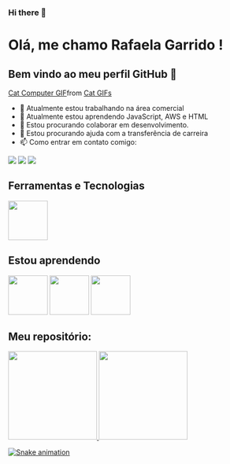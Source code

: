 ### Hi there 👋
# Olá, me chamo Rafaela Garrido ! 
## Bem vindo ao meu perfil GitHub 👋
<div class="tenor-gif-embed" data-postid="17611078" data-share-method="host" data-aspect-ratio="1.30081" data-width="100%"><a href="https://tenor.com/view/cat-computer-mouse-notebook-developer-gif-17611078">Cat Computer GIF</a>from <a href="https://tenor.com/search/cat-gifs">Cat GIFs</a></div> <script type="text/javascript" async src="https://tenor.com/embed.js"></script>

- 🔭 Atualmente estou trabalhando na área comercial
- 🌱 Atualmente estou aprendendo JavaScript, AWS e HTML
- 👯 Estou procurando colaborar em desenvolvimento.
- 🤔 Estou procurando ajuda com a transferência de carreira
- 📫 Como entrar em contato comigo: 
 <div>
<a href="https://instagram.com/rafisgarrido" target="_blank"><img src="https://img.shields.io/badge/-Instagram-%23E4405F?style=for-the-badge&logo=instagram&logoColor=white" target="_blank"></a>
<a href = "mailto:rafascgarrido@gmail.com"><img src="https://img.shields.io/badge/Gmail-D14836?style=for-the-badge&logo=gmail&logoColor=white" target="_blank"></a>
<a href="https://www.linkedin.com/in/rafaela-garrido-a88b021b0/" target="_blank"><img src="https://img.shields.io/badge/-LinkedIn-%230077B5?style=for-the-badge&logo=linkedin&logoColor=white" target="_blank"></a>   
</div>


## Ferramentas e Tecnologias
 <img src="https://cdn.jsdelivr.net/gh/devicons/devicon/icons/c/c-original.svg" width="80" height="80"/>

      
## Estou aprendendo
<img src="https://cdn.jsdelivr.net/gh/devicons/devicon/icons/javascript/javascript-original.svg" width="80" height="80" /> <img src="https://cdn.jsdelivr.net/gh/devicons/devicon/icons/html5/html5-plain-wordmark.svg" width="80" height="80"/> <img src="https://cdn.jsdelivr.net/gh/devicons/devicon/icons/amazonwebservices/amazonwebservices-original-wordmark.svg" width="80" height="80" />
          
          
## Meu repositório:
<div>
<a href="https://github.com/rafisgarrido">
<img height="180em" src="https://github-readme-stats.vercel.app/api/top-langs/?username=rafisgarrido&layout=compact&langs_count=7&theme=dracula"/>
<img height="180em" src="https://github-readme-stats.vercel.app/api?rafisgarrido&show_icons=true&theme=dracula&include_all_commits=true&count_private=true"/>
</div>
  
 ![Snake animation](https://github.com/rafisgarrido/rafisgarrido/blob/output/github-contribution-grid-snake.svg)
